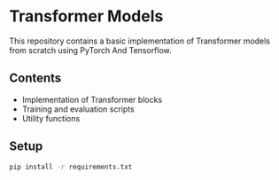 # Transformer Models

This repository contains a basic implementation of Transformer models from scratch using PyTorch And Tensorflow.

## Contents

- Implementation of Transformer blocks
- Training and evaluation scripts
- Utility functions

## Setup

```bash
pip install -r requirements.txt
